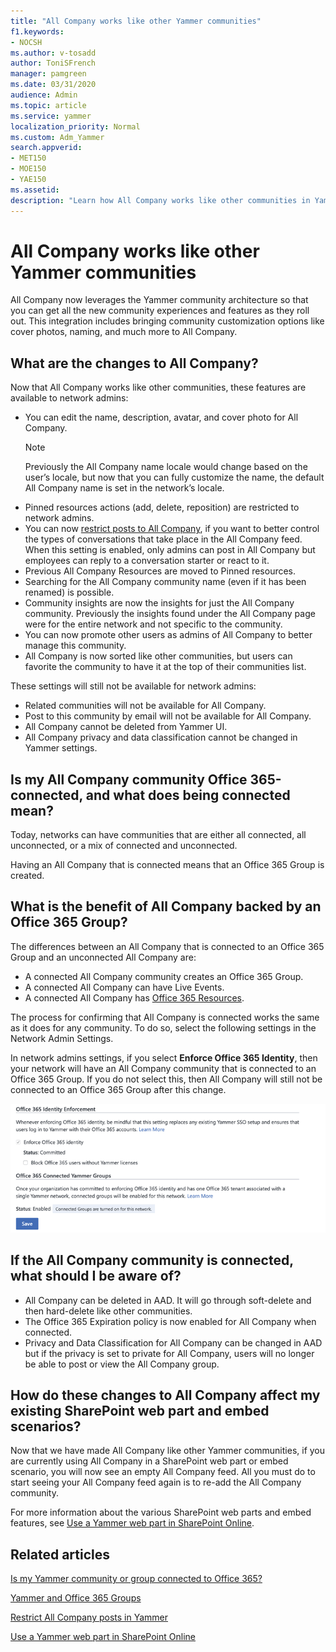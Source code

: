 ```yaml
---
title: "All Company works like other Yammer communities"
f1.keywords:
- NOCSH
ms.author: v-tosadd
author: ToniSFrench
manager: pamgreen
ms.date: 03/31/2020
audience: Admin
ms.topic: article
ms.service: yammer
localization_priority: Normal
ms.custom: Adm_Yammer
search.appverid:
- MET150
- MOE150
- YAE150
ms.assetid: 
description: "Learn how All Company works like other communities in Yammer."
---
```


# All Company works like other Yammer communities

All Company now leverages the Yammer community architecture so that you can get all the new community experiences and features as they roll out. This integration includes bringing community customization options like cover photos, naming, and much more to All Company.

## What are the changes to All Company?

Now that All Company works like other communities, these features are available to network admins:

- You can edit the name, description, avatar, and cover photo for All Company.
  >[!NOTE]
    > Previously the All Company name locale would change based on the user’s locale, but now that you can fully customize the name, the default All Company name is set in the network’s locale.
- Pinned resources actions (add, delete, reposition) are restricted to network admins.
- You can now [restrict posts to All Company](https://support.office.com/article/3219d2ae-db15-4c9f-9dd2-28559ae39a97), if you want to better control the types of conversations that take place in the All Company feed. When this setting is enabled, only admins can post in All Company but employees can reply to a conversation starter or react to it.
- Previous All Company Resources are moved to Pinned resources.
- Searching for the All Company community name (even if it has been renamed) is possible.
- Community insights are now the insights for just the All Company community. Previously the insights found under the All Company page were for the entire network and not specific to the community.
- You can now promote other users as admins of All Company to better manage this community.
- All Company is now sorted like other communities, but users can favorite the community to have it at the top of their communities list. 

These settings will still not be available for network admins:

- Related communities will not be available for All Company.
- Post to this community by email will not be available for All Company.
- All Company cannot be deleted from Yammer UI.  
- All Company privacy and data classification cannot be changed in Yammer settings.

## Is my All Company community Office 365-connected, and what does being connected mean?

Today, networks can have communities that are either all connected, all unconnected, or a mix of connected and unconnected.

Having an All Company that is connected means that an Office 365 Group is created.

## What is the benefit of All Company backed by an Office 365 Group?

The differences between an All Company that is connected to an Office 365 Group and an unconnected All Company are:

- A connected All Company community creates an Office 365 Group.
- A connected All Company can have Live Events.
- A connected All Company has [Office 365 Resources](https://docs.microsoft.com/yammer/manage-yammer-groups/yammer-and-office-365-groups?redirectSourcePath=%252farticle%252fd8c239dc-a48b-47ab-b85e-6b4b8191a869).

The process for confirming that All Company is connected works the same as it does for any community. To do so, select the following settings in the Network Admin Settings.

In network admins settings, if you select **Enforce Office 365 Identity**, then your network will have an All Company community that is connected to an Office 365 Group. If you do not select this, then All Company will still not be connected to an Office 365 Group after this change.

![Office 365 Identity Enforcement](../media/710d82b4-a6fa-43bf-b609-8f2fc80fab52.png)

## If the All Company community is connected, what should I be aware of?

- All Company can be deleted in AAD. It will go through soft-delete and then hard-delete like other communities.
- The Office 365 Expiration policy is now enabled for All Company when connected.
- Privacy and Data Classification for All Company can be changed in AAD but if the privacy is set to private for All Company, users will no longer be able to post or view the All Company group.

## How do these changes to All Company affect my existing SharePoint web part and embed scenarios? 

Now that we have made All Company like other Yammer communities, if you are currently using All Company in a SharePoint web part or embed scenario, you will now see an empty All Company feed. All you must do to start seeing your All Company feed again is to re-add the All Company community.  

For more information about the various SharePoint web parts and embed features, see [Use a Yammer web part in SharePoint Online](https://support.microsoft.com/office/a53cfa0c-3d09-42c8-a286-1038a81c59da). 

## Related articles

[Is my Yammer community or group connected to Office 365?](https://support.office.com/article/is-my-community-or-group-connected-to-microsoft-365-f592296f-4158-43d8-b711-d77c35db826e)

[Yammer and Office 365 Groups](https://docs.microsoft.com/yammer/manage-yammer-groups/yammer-and-office-365-groups?redirectSourcePath=%252farticle%252fd8c239dc-a48b-47ab-b85e-6b4b8191a869)

[Restrict All Company posts in Yammer](https://support.office.com/article/3219d2ae-db15-4c9f-9dd2-28559ae39a97)

[Use a Yammer web part in SharePoint Online](https://support.microsoft.com/office/a53cfa0c-3d09-42c8-a286-1038a81c59da)


